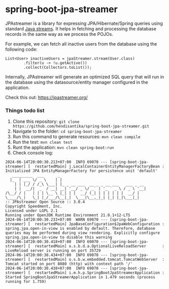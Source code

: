 # spring-boot-jpa-streamer

JPAstreamer is a library for expressing JPA/Hibernate/Spring queries using
standard [Java streams](https://howtodoinjava.com/java/stream/java-streams-by-examples/). It helps in fetching and
processing the database records in the same way as we process the POJOs.

For example, we can fetch all inactive users from the database using the following code:

```shell
List<User> inactiveUsers = jpaStreamer.stream(User.class)
        .filter(u -> !u.getActive())
        .collect(Collectors.toList());
```

Internally, JPAstreamer will generate an optimized SQL query that will run in the database using the datasource/entity
manager configured in the application.

Check this out: https://jpastreamer.org/

### Things todo list

1. Clone this repository: `git clone https://github.com/hendisantika/spring-boot-jpa-streamer.git`
2. Navigate to the folder: `cd spring-boot-jpa-streamer`
3. Run this command to generate resources: `mvn clean compile`
4. Run the test: `mvn clean test`
5. Runt the application: `mvn clean spring-boot:run`
6. Check console log:

```shell
2024-06-14T20:00:30.213+07:00  INFO 69070 --- [spring-boot-jpa-streamer] [  restartedMain] j.LocalContainerEntityManagerFactoryBean : Initialized JPA EntityManagerFactory for persistence unit 'default'
   _________  ___      _                                      
  |_  | ___ \/ _ \    | |                                     
    | | |_/ / /_\ \___| |_ _ __ ___  __ _ _ __ ___   ___ _ __ 
    | |  __/|  _  / __| __| '__/ _ \/ _` | '_ ` _ \ / _ \ '__|
/\__/ / |   | | | \__ \ |_| | |  __/ (_| | | | | | |  __/ |   
\____/\_|   \_| |_/___/\__|_|  \___|\__,_|_| |_| |_|\___|_|
:: JPAstreamer Open Source :: 3.0.4
Copyright Speedment, Inc.
Licensed under LGPL 2.1
Running under OpenJDK Runtime Environment 21.0.1+12-LTS
2024-06-14T20:00:30.233+07:00  WARN 69070 --- [spring-boot-jpa-streamer] [  restartedMain] JpaBaseConfiguration$JpaWebConfiguration : spring.jpa.open-in-view is enabled by default. Therefore, database queries may be performed during view rendering. Explicitly configure spring.jpa.open-in-view to disable this warning
2024-06-14T20:00:30.418+07:00  INFO 69070 --- [spring-boot-jpa-streamer] [  restartedMain] o.s.b.d.a.OptionalLiveReloadServer       : LiveReload server is running on port 35729
2024-06-14T20:00:30.434+07:00  INFO 69070 --- [spring-boot-jpa-streamer] [  restartedMain] o.s.b.w.embedded.tomcat.TomcatWebServer  : Tomcat started on port 8080 (http) with context path '/'
2024-06-14T20:00:30.438+07:00  INFO 69070 --- [spring-boot-jpa-streamer] [  restartedMain] i.m.h.p.SpringBootJpaStreamerApplication : Started SpringBootJpaStreamerApplication in 1.479 seconds (process running for 1.759)

```
